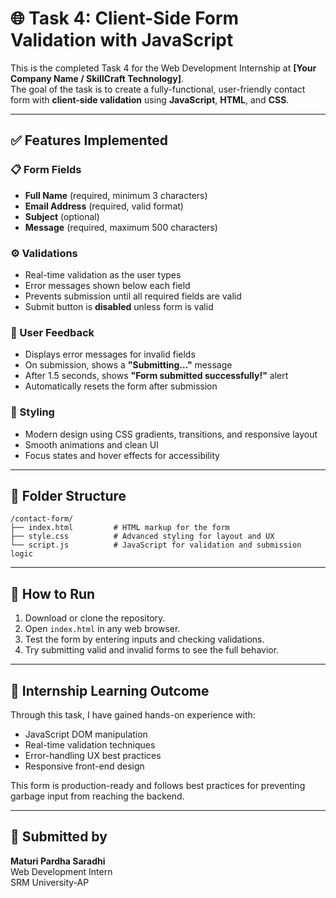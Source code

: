 # 🌐 Task 4: Client-Side Form Validation with JavaScript

This is the completed Task 4 for the Web Development Internship at **[Your Company Name / SkillCraft Technology]**.  
The goal of the task is to create a fully-functional, user-friendly contact form with **client-side validation** using **JavaScript**, **HTML**, and **CSS**.

---

## ✅ Features Implemented

### 📋 Form Fields
- **Full Name** (required, minimum 3 characters)
- **Email Address** (required, valid format)
- **Subject** (optional)
- **Message** (required, maximum 500 characters)

### ⚙️ Validations
- Real-time validation as the user types
- Error messages shown below each field
- Prevents submission until all required fields are valid
- Submit button is **disabled** unless form is valid

### 💬 User Feedback
- Displays error messages for invalid fields
- On submission, shows a **"Submitting..."** message
- After 1.5 seconds, shows **"Form submitted successfully!"** alert
- Automatically resets the form after submission

### 💄 Styling
- Modern design using CSS gradients, transitions, and responsive layout
- Smooth animations and clean UI
- Focus states and hover effects for accessibility

---

## 📂 Folder Structure

```
/contact-form/
├── index.html         # HTML markup for the form
├── style.css          # Advanced styling for layout and UX
└── script.js          # JavaScript for validation and submission logic
```

---

## 🚀 How to Run

1. Download or clone the repository.
2. Open `index.html` in any web browser.
3. Test the form by entering inputs and checking validations.
4. Try submitting valid and invalid forms to see the full behavior.

---

## 🎯 Internship Learning Outcome

Through this task, I have gained hands-on experience with:
- JavaScript DOM manipulation
- Real-time validation techniques
- Error-handling UX best practices
- Responsive front-end design

This form is production-ready and follows best practices for preventing garbage input from reaching the backend.

---

## 🙌 Submitted by

**Maturi Pardha Saradhi**  
Web Development Intern  
SRM University-AP